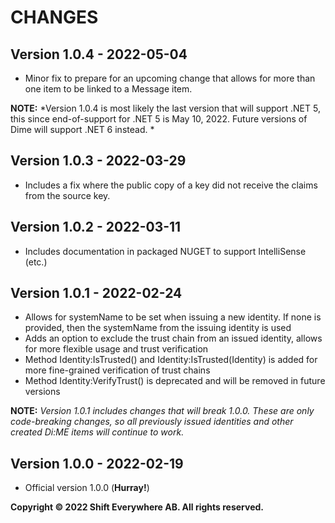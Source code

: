 # CHANGES

## Version 1.0.4 - 2022-05-04
- Minor fix to prepare for an upcoming change that allows for more than one item to be linked to a Message item.

**NOTE:** *Version 1.0.4 is most likely the last version that will support .NET 5, this since end-of-support for .NET 5 is May 10, 2022. Future versions of Dime will support .NET 6 instead. *

## Version 1.0.3 - 2022-03-29
- Includes a fix where the public copy of a key did not receive the claims from the source key.

## Version 1.0.2 - 2022-03-11
- Includes documentation in packaged NUGET to support IntelliSense (etc.)

## Version 1.0.1 - 2022-02-24
- Allows for systemName to be set when issuing a new identity. If none is provided, then the systemName from the issuing identity is used
- Adds an option to exclude the trust chain from an issued identity, allows for more flexible usage and trust verification
- Method Identity:IsTrusted() and Identity:IsTrusted(Identity) is added for more fine-grained verification of trust chains
- Method Identity:VerifyTrust() is deprecated and will be removed in future versions

**NOTE:** *Version 1.0.1 includes changes that will break 1.0.0. These are only code-breaking changes, so all previously issued identities and other created Di:ME items will continue to work.*


## Version 1.0.0 - 2022-02-19
- Official version 1.0.0 (**Hurray!**)

**Copyright © 2022 Shift Everywhere AB. All rights reserved.**
